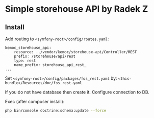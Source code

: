 # Simple storehouse API by Radek Z

## Install

Add routing to  `<symfony-root>/config/routes.yaml`:

```
kemoc_storehouse_api:
    resource: ../vendor/kemoc/storehouse-api/Controller/REST
    prefix: /storehouse/api/rest
    type: rest
    name_prefix: storehouse_api_rest_
...
```

Set `<symfony-root>/config/packages/fos_rest.yaml`
by: `<this-bundle>/Resources/doc/fos_rest.yaml`

If you do not have database then create it.
Configure connection to DB.

Exec (after composer install):

```bash
php bin/console doctrine:schema:update --force
```